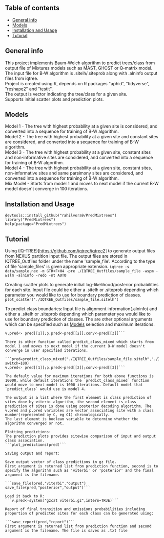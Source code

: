 ## Table of contents
* [General info](#general-info)
* [Models](#models)
* [Installation and Usage](#Installation)
* [Tutorial](#Tutorial)

## General info
This project implements Baum-Welch algorithm to predict trees/class from output file of Mixtures models such as MAST, GHOST or Q-matrix model.\
The input file for B-W algorithm is .sitelh/.siteprob along with .alninfo output files from iqtree.\
Project is created using R, depends on R packages "aphid", "tidyverse", "reshape2" and "testit".\
The output is vector indicating the tree/class for a given site.\
Supports initial scatter plots and prediction plots.

## Models
Model 1 - The tree with highest probability at a given site is considered, and converted into a sequence for training of B-W algorithm.\
Model 2 - The tree with highest probability at a given site and constant sites are considered, and converted into a sequence for training of B-W algorithm.\
Model 3 - The tree with highest probability at a given site, constant sites and non-informative sites are considered, and converted into a sequence for training of B-W algorithm.\
Model 4 - The tree with highest probability at a given site, constant sites, non-informative sites and same parsimony sites are considered, and converted into a sequence for training of B-W algorithm.\
Mix Model - Starts from model 1 and moves to next model if the current B-W model doesn't converge in 100 iterations.

## Installation and Usage
```
devtools::install_github("rahilvora9/PredMixtrees")
library("PredMixtrees")
help(package="PredMixtrees")
```

## Tutorial

Using (IQ-TREE)[https://github.com/iqtree/iqtree2] to generate output files from NEXUS partition input file. The output files are stored in IQTREE_Outfiles folder under the name 'sample_file'. According to the type of file 'sample_files' is given appropriate extension.
```iqtree -s data/sample.nex -m GTR+F+H4 -pre ./IQTREE_Outfiles/sample_file -wspm -wslm -alninfo -redo -nt AUTO```

Creating scatter plots to generate initial log-likelihood/posterior probabilities for each site.
Input file could be either a .sitelh or .siteprob depending which parameter you would like to use for boundary prediction of classes.
```plot_scatter("./IQTREE_Outfiles/sample_file.sitelh")```

To predict class boundaries:
Input file is alignment information(.alninfo) and either a .sitelh or .siteprob depending which parameter you would like to use for boundary prediction of classes. The are other optional arguments which can be specified such as [Models](#models) selection and maximum iterations.

```pred=predict_class("./IQTREE_Outfiles/sample_file.sitelh","./IQTREE_Outfiles/sample_file.alninfo",model=3)
v.pred<- pred[[1]];p.pred<-pred[[2]];conv<-pred[[3]]```

There is other function called predict_class_mixed which starts from model 1 and moves to next model if the current B-W model doesn't converge in user specified iterations.

```pred=predict_class_mixed("./IQTREE_Outfiles/sample_file.sitelh","./IQTREE_Outfiles/sample_file.alninfo", switch=100)
v.pred<- pred[[1]];p.pred<-pred[[2]];conv<-pred[[3]]```

The default value for maximum iterations for both above functions is 10000, while default iterations the `predict_class_mixed` function would move to next model is 1000 iterations. Default model that `predict_class` would use is model 4.

The output is a list where the first element is class prediction of sites done by viterbi algorithm, the second element is class prediction of sites is done using posterior decoding algorithm. The v.pred and p.pred variables are vector associating site with a class number(represented by C, eg C1) chronologically.
The last element is boolean variable to determine whether the algorithm converged or not.

Plotting predictions:
The prediction plots provides sitewise comparison of input and output class association.
```plot_predictions(pred)```

Saving output and report:

Save output vector of class predictions in gz file.
First argument is returned list from prediction function, second is to specify the algorithm such as 'viterbi' or 'posterior' and the final argument is the filename.

```save_file(pred,"viterbi","output")
save_file(pred,"posterior","output")```

Load it back to R:
```v.pred<-system("gzcat viterbi.gz",intern=TRUE)```

Report of final transition and emissions probabilities including proportion of predicted sites for each class can be generated using:

```save_report(pred,"report")```
First argument is returned list from prediction function and second argument is the filename. The file is saves as .txt file
